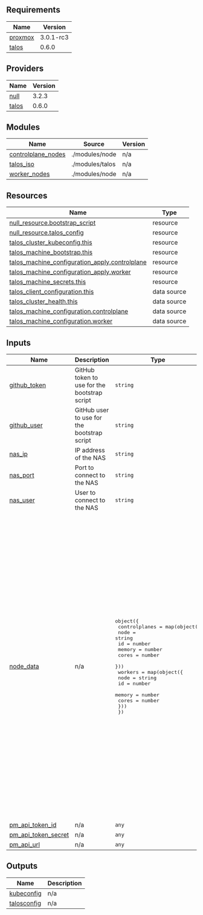 <!-- BEGIN_TF_DOCS -->
## Requirements

| Name | Version |
|------|---------|
| <a name="requirement_proxmox"></a> [proxmox](#requirement\_proxmox) | 3.0.1-rc3 |
| <a name="requirement_talos"></a> [talos](#requirement\_talos) | 0.6.0 |

## Providers

| Name | Version |
|------|---------|
| <a name="provider_null"></a> [null](#provider\_null) | 3.2.3 |
| <a name="provider_talos"></a> [talos](#provider\_talos) | 0.6.0 |

## Modules

| Name | Source | Version |
|------|--------|---------|
| <a name="module_controlplane_nodes"></a> [controlplane\_nodes](#module\_controlplane\_nodes) | ./modules/node | n/a |
| <a name="module_talos_iso"></a> [talos\_iso](#module\_talos\_iso) | ./modules/talos | n/a |
| <a name="module_worker_nodes"></a> [worker\_nodes](#module\_worker\_nodes) | ./modules/node | n/a |

## Resources

| Name | Type |
|------|------|
| [null_resource.bootstrap_script](https://registry.terraform.io/providers/hashicorp/null/latest/docs/resources/resource) | resource |
| [null_resource.talos_config](https://registry.terraform.io/providers/hashicorp/null/latest/docs/resources/resource) | resource |
| [talos_cluster_kubeconfig.this](https://registry.terraform.io/providers/siderolabs/talos/0.6.0/docs/resources/cluster_kubeconfig) | resource |
| [talos_machine_bootstrap.this](https://registry.terraform.io/providers/siderolabs/talos/0.6.0/docs/resources/machine_bootstrap) | resource |
| [talos_machine_configuration_apply.controlplane](https://registry.terraform.io/providers/siderolabs/talos/0.6.0/docs/resources/machine_configuration_apply) | resource |
| [talos_machine_configuration_apply.worker](https://registry.terraform.io/providers/siderolabs/talos/0.6.0/docs/resources/machine_configuration_apply) | resource |
| [talos_machine_secrets.this](https://registry.terraform.io/providers/siderolabs/talos/0.6.0/docs/resources/machine_secrets) | resource |
| [talos_client_configuration.this](https://registry.terraform.io/providers/siderolabs/talos/0.6.0/docs/data-sources/client_configuration) | data source |
| [talos_cluster_health.this](https://registry.terraform.io/providers/siderolabs/talos/0.6.0/docs/data-sources/cluster_health) | data source |
| [talos_machine_configuration.controlplane](https://registry.terraform.io/providers/siderolabs/talos/0.6.0/docs/data-sources/machine_configuration) | data source |
| [talos_machine_configuration.worker](https://registry.terraform.io/providers/siderolabs/talos/0.6.0/docs/data-sources/machine_configuration) | data source |

## Inputs

| Name | Description | Type | Default | Required |
|------|-------------|------|---------|:--------:|
| <a name="input_github_token"></a> [github\_token](#input\_github\_token) | GitHub token to use for the bootstrap script | `string` | n/a | yes |
| <a name="input_github_user"></a> [github\_user](#input\_github\_user) | GitHub user to use for the bootstrap script | `string` | n/a | yes |
| <a name="input_nas_ip"></a> [nas\_ip](#input\_nas\_ip) | IP address of the NAS | `string` | `"192.168.3.3"` | no |
| <a name="input_nas_port"></a> [nas\_port](#input\_nas\_port) | Port to connect to the NAS | `string` | `"2200"` | no |
| <a name="input_nas_user"></a> [nas\_user](#input\_nas\_user) | User to connect to the NAS | `string` | `"ansible"` | no |
| <a name="input_node_data"></a> [node\_data](#input\_node\_data) | n/a | <pre>object({<br/>    controlplanes = map(object({<br/>      node   = string<br/>      id     = number<br/>      memory = number<br/>      cores  = number<br/>    }))<br/>    workers = map(object({<br/>      node   = string<br/>      id     = number<br/>      memory = number<br/>      cores  = number<br/>    }))<br/>  })</pre> | <pre>{<br/>  "controlplanes": {<br/>    "192.168.3.60": {<br/>      "cores": 2,<br/>      "id": 102,<br/>      "memory": 8192,<br/>      "node": "pve01"<br/>    },<br/>    "192.168.3.63": {<br/>      "cores": 2,<br/>      "id": 201,<br/>      "memory": 8192,<br/>      "node": "pve02"<br/>    },<br/>    "192.168.3.64": {<br/>      "cores": 2,<br/>      "id": 300,<br/>      "memory": 8192,<br/>      "node": "pve03"<br/>    }<br/>  },<br/>  "workers": {<br/>    "192.168.3.61": {<br/>      "cores": 2,<br/>      "id": 103,<br/>      "memory": 16384,<br/>      "node": "pve01"<br/>    },<br/>    "192.168.3.62": {<br/>      "cores": 2,<br/>      "id": 200,<br/>      "memory": 16384,<br/>      "node": "pve02"<br/>    },<br/>    "192.168.3.65": {<br/>      "cores": 2,<br/>      "id": 301,<br/>      "memory": 16384,<br/>      "node": "pve03"<br/>    }<br/>  }<br/>}</pre> | no |
| <a name="input_pm_api_token_id"></a> [pm\_api\_token\_id](#input\_pm\_api\_token\_id) | n/a | `any` | n/a | yes |
| <a name="input_pm_api_token_secret"></a> [pm\_api\_token\_secret](#input\_pm\_api\_token\_secret) | n/a | `any` | n/a | yes |
| <a name="input_pm_api_url"></a> [pm\_api\_url](#input\_pm\_api\_url) | n/a | `any` | n/a | yes |

## Outputs

| Name | Description |
|------|-------------|
| <a name="output_kubeconfig"></a> [kubeconfig](#output\_kubeconfig) | n/a |
| <a name="output_talosconfig"></a> [talosconfig](#output\_talosconfig) | n/a |
<!-- END_TF_DOCS -->
